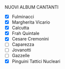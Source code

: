 NUOVI ALBUM CANTANTI
- [x] Fulminacci
- [x] Margherita Vicario
- [x] Calcutta
- [x] Frah Quintale
- [x] Cesare Cremonini
- [ ] Caparezza
- [ ] Jovanotti
- [ ] Gazzelle
- [x] Pinguini Tattici Nucleari